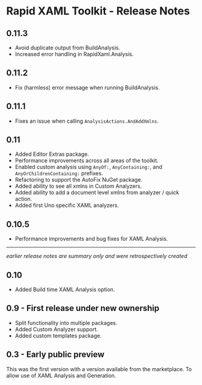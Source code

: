 # Rapid XAML Toolkit - Release Notes

## 0.11.3

- Avoid duplicate output from BuildAnalysis.
- Increased error handling in RapidXaml.Analysis.

## 0.11.2

- Fix (harmless) error message when running BuildAnalysis.

## 0.11.1

- Fixes an issue when calling `AnalysisActions.AndAddXmlns`.

## 0.11

- Added Editor Extras package.
- Performance improvements across all areas of the toolkit.
- Enabled custom analysis using `AnyOf:`, `AnyContaining:`, and `AnyOrChildrenContaining:` prefixes.
- Refactoring to support the AutoFix NuGet package.
- Added ability to see all xmlns in Custom Analyzers.
- Added ability to add a document level xmlns from analyzer / quick action.
- Added first Uno specific XAML analyzers.

## 0.10.5

- Performance improvements and bug fixes for XAML Analysis.

---

_earlier release notes are summary only and were retrospectively created_

## 0.10

- Added Build time XAML Analysis option.

## 0.9 - First release under new ownership

- Split functionality into multiple packages.
- Added Custom Analyzer support.
- Added custom templates package.

## 0.3 - Early public preview

This was the first version with a version available from the marketplace. To allow use of XAML Analysis and Generation.
